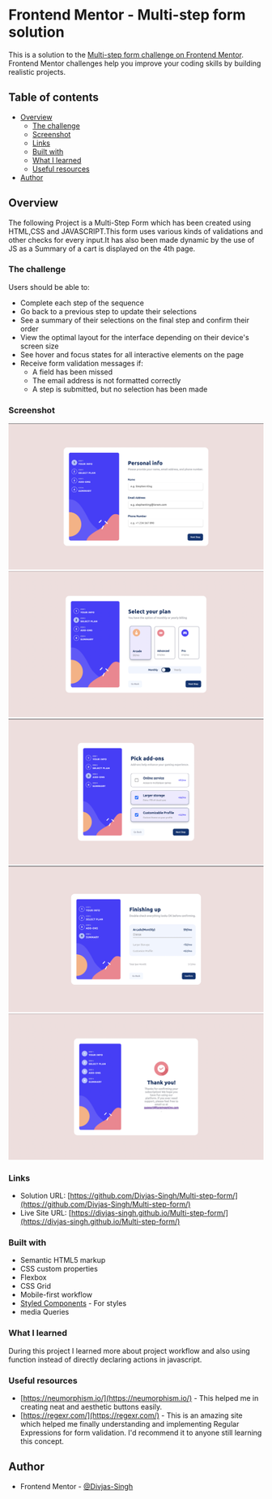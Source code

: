 # Frontend Mentor - Multi-step form solution

This is a solution to the [Multi-step form challenge on Frontend Mentor](https://www.frontendmentor.io/challenges/multistep-form-YVAnSdqQBJ). Frontend Mentor challenges help you improve your coding skills by building realistic projects. 

## Table of contents

- [Overview](#overview)
  - [The challenge](#the-challenge)
  - [Screenshot](#screenshot)
  - [Links](#links)
  - [Built with](#built-with)
  - [What I learned](#what-i-learned)
  - [Useful resources](#useful-resources)
- [Author](#author)


## Overview
The following Project is a Multi-Step Form which has been created using HTML,CSS and JAVASCRIPT.This form uses various kinds of validations and other checks for every input.It has also been made dynamic by the use of JS as a Summary of a cart is displayed on the 4th page.

### The challenge

Users should be able to:

- Complete each step of the sequence
- Go back to a previous step to update their selections
- See a summary of their selections on the final step and confirm their order
- View the optimal layout for the interface depending on their device's screen size
- See hover and focus states for all interactive elements on the page
- Receive form validation messages if:
  - A field has been missed
  - The email address is not formatted correctly
  - A step is submitted, but no selection has been made

### Screenshot

![screen1](./screen1.png)
![screen2](./screen2.png)
![screen3](./screen3.png)
![screen4](./screen4.png)
![screen5](./screen5.png)

### Links

- Solution URL: [https://github.com/Divjas-Singh/Multi-step-form/](https://github.com/Divjas-Singh/Multi-step-form/)
- Live Site URL: [https://divjas-singh.github.io/Multi-step-form/](https://divjas-singh.github.io/Multi-step-form/)

### Built with

- Semantic HTML5 markup
- CSS custom properties
- Flexbox
- CSS Grid
- Mobile-first workflow
- [Styled Components](https://styled-components.com/) - For styles
- media Queries

### What I learned

During this project I learned more about project workflow and also using function instead of directly declaring actions in javascript.

### Useful resources

- [https://neumorphism.io/](https://neumorphism.io/) - This helped me in creating neat and aesthetic buttons easily. 
- [https://regexr.com/](https://regexr.com/) - This is an amazing site which helped me finally understanding and implementing Regular Expressions for form validation. I'd recommend it to anyone still learning this concept.

## Author
- Frontend Mentor - [@Divjas-Singh](https://www.frontendmentor.io/profile/Divjas-Singh)
